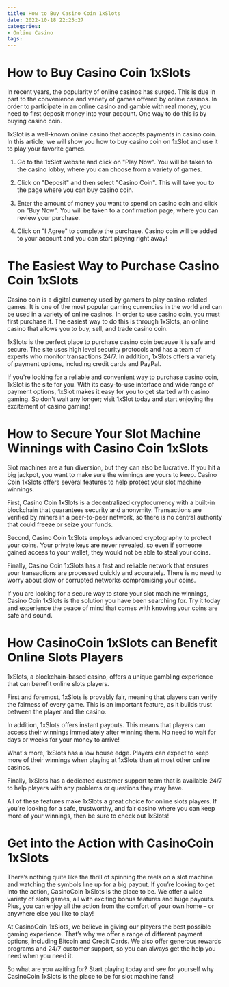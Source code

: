 ```yaml
---
title: How to Buy Casino Coin 1xSlots
date: 2022-10-18 22:25:27
categories:
- Online Casino
tags:
---
```



#  How to Buy Casino Coin 1xSlots

In recent years, the popularity of online casinos has surged. This is due in part to the convenience and variety of games offered by online casinos. In order to participate in an online casino and gamble with real money, you need to first deposit money into your account. One way to do this is by buying casino coin.

1xSlot is a well-known online casino that accepts payments in casino coin. In this article, we will show you how to buy casino coin on 1xSlot and use it to play your favorite games.

1) Go to the 1xSlot website and click on "Play Now". You will be taken to the casino lobby, where you can choose from a variety of games.

2) Click on "Deposit" and then select "Casino Coin". This will take you to the page where you can buy casino coin.

3) Enter the amount of money you want to spend on casino coin and click on "Buy Now". You will be taken to a confirmation page, where you can review your purchase.

4) Click on "I Agree" to complete the purchase. Casino coin will be added to your account and you can start playing right away!

#  The Easiest Way to Purchase Casino Coin 1xSlots

Casino coin is a digital currency used by gamers to play casino-related games. It is one of the most popular gaming currencies in the world and can be used in a variety of online casinos. In order to use casino coin, you must first purchase it. The easiest way to do this is through 1xSlots, an online casino that allows you to buy, sell, and trade casino coin.

1xSlots is the perfect place to purchase casino coin because it is safe and secure. The site uses high level security protocols and has a team of experts who monitor transactions 24/7. In addition, 1xSlots offers a variety of payment options, including credit cards and PayPal.

If you're looking for a reliable and convenient way to purchase casino coin, 1xSlot is the site for you. With its easy-to-use interface and wide range of payment options, 1xSlot makes it easy for you to get started with casino gaming. So don't wait any longer; visit 1xSlot today and start enjoying the excitement of casino gaming!

#  How to Secure Your Slot Machine Winnings with Casino Coin 1xSlots

Slot machines are a fun diversion, but they can also be lucrative. If you hit a big jackpot, you want to make sure the winnings are yours to keep. Casino Coin 1xSlots offers several features to help protect your slot machine winnings.

First, Casino Coin 1xSlots is a decentralized cryptocurrency with a built-in blockchain that guarantees security and anonymity. Transactions are verified by miners in a peer-to-peer network, so there is no central authority that could freeze or seize your funds.

Second, Casino Coin 1xSlots employs advanced cryptography to protect your coins. Your private keys are never revealed, so even if someone gained access to your wallet, they would not be able to steal your coins.

Finally, Casino Coin 1xSlots has a fast and reliable network that ensures your transactions are processed quickly and accurately. There is no need to worry about slow or corrupted networks compromising your coins.

If you are looking for a secure way to store your slot machine winnings, Casino Coin 1xSlots is the solution you have been searching for. Try it today and experience the peace of mind that comes with knowing your coins are safe and sound.

#  How CasinoCoin 1xSlots can Benefit Online Slots Players

1xSlots, a blockchain-based casino, offers a unique gambling experience that can benefit online slots players.

First and foremost, 1xSlots is provably fair, meaning that players can verify the fairness of every game. This is an important feature, as it builds trust between the player and the casino.

In addition, 1xSlots offers instant payouts. This means that players can access their winnings immediately after winning them. No need to wait for days or weeks for your money to arrive!

What's more, 1xSlots has a low house edge. Players can expect to keep more of their winnings when playing at 1xSlots than at most other online casinos.

Finally, 1xSlots has a dedicated customer support team that is available 24/7 to help players with any problems or questions they may have.

All of these features make 1xSlots a great choice for online slots players. If you're looking for a safe, trustworthy, and fair casino where you can keep more of your winnings, then be sure to check out 1xSlots!

#  Get into the Action with CasinoCoin 1xSlots

There’s nothing quite like the thrill of spinning the reels on a slot machine and watching the symbols line up for a big payout. If you’re looking to get into the action, CasinoCoin 1xSlots is the place to be. We offer a wide variety of slots games, all with exciting bonus features and huge payouts. Plus, you can enjoy all the action from the comfort of your own home – or anywhere else you like to play!

At CasinoCoin 1xSlots, we believe in giving our players the best possible gaming experience. That’s why we offer a range of different payment options, including Bitcoin and Credit Cards. We also offer generous rewards programs and 24/7 customer support, so you can always get the help you need when you need it.

So what are you waiting for? Start playing today and see for yourself why CasinoCoin 1xSlots is the place to be for slot machine fans!